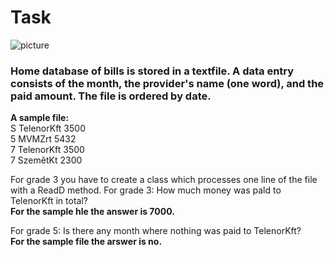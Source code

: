 # Task
![picture](https://github.com/laiba1025/Csharp-OOP/assets/123197772/8efc5fcb-e1da-4db5-b2a3-94ed2378f112)


### Home database of bills is stored in a textfile. A data entry consists of the month, the provider's name (one word), and the paid amount. The file is ordered by date.

**A sample file:**
<br> S TelenorKft 3500
<br> 5 MVMZrt 5432
<br> 7 TelenorKft 3500
<br> 7 SzemětKt 2300

For grade 3 you have to create a class which processes one line of the file with a ReadD method. For grade 3: How much money was pald to TelenorKft in total?
<br> **For the sample hle the answer is 7000.**

For grade 5: Is there any month where nothing was paid to TelenorKft?
<br> **For the sample file the arswer is no.**
